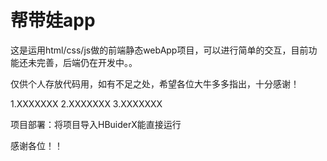 # 帮带娃app
这是运用html/css/js做的前端静态webApp项目，可以进行简单的交互，目前功能还未完善，后端仍在开发中。。


仅供个人存放代码用，如有不足之处，希望各位大牛多多指出，十分感谢！


1.XXXXXXX
2.XXXXXXX
3.XXXXXXX

项目部署：将项目导入HBuiderX能直接运行


感谢各位！！
